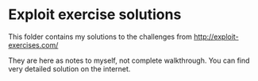 # Exploit exercise solutions

This folder contains my solutions to the challenges from http://exploit-exercises.com/

They are here as notes to myself, not complete walkthrough.
You can find very detailed solution on the internet.
